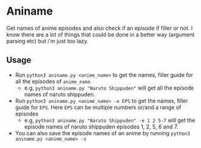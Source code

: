 # Aniname

Get names of anime episodes and also check if an episode if filler or not.
I know there are a lot of things that could be done in a better way (argument parsing etc)
but i'm just too lazy.

## Usage

- Run `python3 aniname.py <anime_name>` to get the names, filler guide for all the episodes of `anime_name`.
  - e.g, `python3 aniname.py "Naruto Shippuden"` will get all the episode names of naruto shippuden.
- Run `python3 aniname.py <anime_name> -e EPS` to get the names, filler guide for `EPS`. Here `EPS` can be multiple numbers or/and a range of episodes
  - e.g, `python3 aniname.py "Naruto Shippuden" -e 1 2 5-7` will get the episode names of naruto shippuden episodes 1, 2, 5, 6 and 7.
- You can also save the episode names of an anime by running `python3 aniname.py <anime_name> -s`
